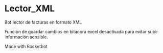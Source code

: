 # Lector_XML

Bot lector de facturas en formato XML

Funcion de guardar cambios en bitacora excel desactivada para evitar subir información sensible.

Made with Rocketbot
